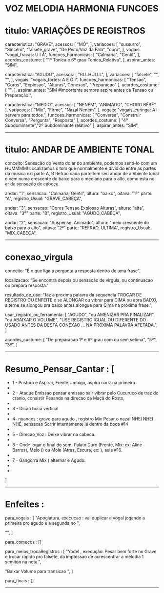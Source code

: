 # VOZ MELODIA HARMONIA FUNCOES

# titulo: VARIAÇÕES DE REGISTROS
caracteristica: "GRAVE", acessos: [ "MÔ", ], variacoes: [ "sussurro", "Sincero", "falsete_grave", "De Peito/Voz da Fala", "duro", ], vogais: "vogai_fracas: U I Â", funcoes_harmonicas: [ "Calmaria", "Gentil", ], acordes_costume: [ "1º Tonica e 6º grau Tonica_Relativa", ], aspirar_antes: "SIM",

caracteristica: "AGUDO", acessos: [ "RU..HÚLLL", ], variacoes: [ "falsete", "", "", ], vogais: "vogais_fortes: A E Ó I", funcoes_harmonicas: [ "Tensao", "Coros", "Explosao", "Alturas", Conexao", "Preparacao" ], acordes_costume: [ "", ], aspirar_antes: "SIM #importante sempre aspire antes da Tensao ou Preparação.",

caracteristica: "MEDIO", acessos: [ "NENÉM", "ANIMADO", "CHORO BÊBÊ" ], variacoes: [ "Mix", "Firme", "Nazal Neném", ], vogais: "vogais_curinga: A I servem para todos.", funcoes_harmonicas: [ "Conversa", "Construir Conversa", "Pergunta", "Resposta" ],  acordes_costume: [ "4º Subdominante","2º Subdominante relativo" ], aspirar_antes: "SIM",

---

# titulo: ANDAR DE AMBIENTE TONAL
conceito: Sensacão do Vento do ar do ambiente, podemos senti-lo com um HUMMMM! Localizamos o tom que normalmente é dividido entre as partes da musica ex: parte A, B Refrao cada parte tem seu andar de ambiente tonal e vem numa crescente do baixo para o mediano para o alto, como esta no ar da sensação de cabeça.

andar: "1", sensacao: "Calmaria, Gentil", altura: "baixo", oitava: "1ª" parte: "A", registro_Usual: "GRAVE_CABEÇA",

andar: "3", sensacao: "Coros Tensao Explosao Alturas", altura: "alta", oitava: "3ª" parte: "B", registro_Usual: "AGUDO_CABEÇA",

andar: "2", sensacao: "Suspense, Animado", altura: "meio crescente do baixo para o alto", oitava: "2ª" parte: "REFRAO, ULTIMA", registro_Usual: "MIX_CABEÇA",

---

# conexao_virgula
conceito: "É o que liga a pergunta a resposta dentro de uma frase",

localizacao: "Se encontra depois ou sensacão de virgula, ou continuacao ou prepara resposta."

resultado_de_uso: "faz a proxima palavra da sequencia TROCAR DE REGISTRO OU ENFEITE e se ALONGAR ou vibrar para CIMA ou apra BAIXO, alterne se alongou pra baixo antes alongue para Cima na proxima frase.",

usar_registro_ou_ferramenta: [ "AGUDO", "ou AMENIZAR PRA FINALIZAR", "ou ABAIXAR O VOLUME", "USE REGISTRO IGUAL OU DIFERENTE DO USADO ANTES DA DESTA CONEXAO ... NA PROXIMA PALAVRA AFETADA.", ]

acordes_custume: [ "De preparacao 1º e 6º grau com ou sem setima", "5º", "3º", ]


---

# Resumo_Pensar_Cantar : [

- 1 - Postura e Aspirar, Frente Umbigo, aspira nariz na primeira.
-
- 2 - Ataque Emissao pensar emissao sair vibrsr pelo Cucuruco de traz do cranio,  consistir Pesando na direcao da Maçã do Rosto,
-
- 3 - Dicao boca vertical
-
- 4- nuances : grave para agudo , registro Mix Pesar o nazal NHEI NHEI NHÉ, sensacao Sorrir internamente lá dentro da boca #14
-
- 5 - Direcao_Voz : Deixe vibrar na cabeca.
-
- 6 - Onde jogar o final do som, Palato Duro (Frente, Mix: ex: Aline Barros), Meio () ou Mole (Atraz, Escura, ex: ), aula #16.
-
- 7 - Gangorra Mix ( alternar <Grave altura nariz> e  Agudo.
-
-

]

---

# Enfeites :

para_vogais : [
"Apogiatura, execucao : vai duplicar a vogal jogando a primeira pro agudo e a segunda no  ",

"",
]

 para_comecos : []

para_meios_trocaRegistros : [
"Yodel , execução: Pesar bem forte no Grave e trocar rapido pro falsete, da imptessao de acrescentrar a melodia 1 semiton na nota.",

"Baixar Volume para transicao ",
]

para_finais : []

---


